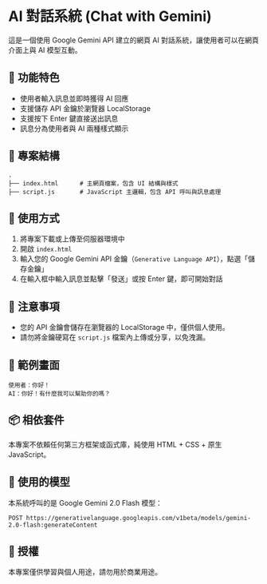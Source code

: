 # AI 對話系統 (Chat with Gemini)

這是一個使用 Google Gemini API 建立的網頁 AI 對話系統，讓使用者可以在網頁介面上與 AI 模型互動。

## 🔧 功能特色

- 使用者輸入訊息並即時獲得 AI 回應
- 支援儲存 API 金鑰於瀏覽器 LocalStorage
- 支援按下 Enter 鍵直接送出訊息
- 訊息分為使用者與 AI 兩種樣式顯示

## 📁 專案結構

```
.
├── index.html      # 主網頁檔案，包含 UI 結構與樣式
├── script.js       # JavaScript 主邏輯，包含 API 呼叫與訊息處理
```

## 🚀 使用方式

1. 將專案下載或上傳至伺服器環境中
2. 開啟 `index.html`
3. 輸入您的 Google Gemini API 金鑰（`Generative Language API`），點選「儲存金鑰」
4. 在輸入框中輸入訊息並點擊「發送」或按 Enter 鍵，即可開始對話

## 🔐 注意事項

- 您的 API 金鑰會儲存在瀏覽器的 LocalStorage 中，僅供個人使用。
- 請勿將金鑰硬寫在 `script.js` 檔案內上傳或分享，以免洩漏。

## 📜 範例畫面

```
使用者：你好！
AI：你好！有什麼我可以幫助你的嗎？
```

## 📦 相依套件

本專案不依賴任何第三方框架或函式庫，純使用 HTML + CSS + 原生 JavaScript。

## 🧠 使用的模型

本系統呼叫的是 Google Gemini 2.0 Flash 模型：
```
POST https://generativelanguage.googleapis.com/v1beta/models/gemini-2.0-flash:generateContent
```

## 📄 授權

本專案僅供學習與個人用途，請勿用於商業用途。